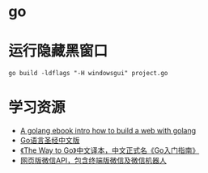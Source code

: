 # go

# 运行隐藏黑窗口 #
	go build -ldflags "-H windowsgui" project.go


# 学习资源 #

- [A golang ebook intro how to build a web with golang](https://github.com/astaxie/build-web-application-with-golang)
- [Go语言圣经中文版](https://github.com/gopl-zh/gopl-zh.github.com)
- [《The Way to Go》中文译本，中文正式名《Go入门指南》](https://github.com/Unknwon/the-way-to-go_ZH_CN)
- [网页版微信API，包含终端版微信及微信机器人](https://github.com/Urinx/WeixinBot)